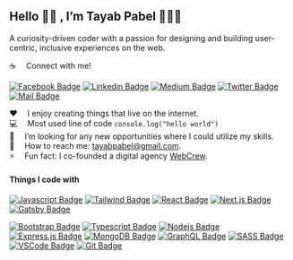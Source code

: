 ## Hello 👋🏻 , I’m Tayab Pabel 👨🏻‍💻

A curiosity-driven coder with a passion for designing and building user-centric, inclusive experiences on the web.

:coffee: &emsp;Connect with me!

[![Facebook Badge](https://img.shields.io/badge/Facebook-1877F2?style=for-the-badge&logo=facebook&logoColor=white)](https://www.facebook.com/TayabPabel/) [![Linkedin Badge](https://img.shields.io/badge/LinkedIn-0077B5?style=for-the-badge&logo=linkedin&logoColor=white)](https://www.linkedin.com/in/tayabpabel/) [![Medium Badge](https://img.shields.io/badge/Medium-292929?style=for-the-badge&logo=medium&logoColor=white)](https://medium.com/@tayab-pabel) [![Twitter Badge](https://img.shields.io/badge/Twitter-1DA1F2?style=for-the-badge&logo=twitter&logoColor=white)](https://twitter.com/tayabpabel) [![Mail Badge](https://img.shields.io/badge/Gmail-D14836?style=for-the-badge&logo=gmail&logoColor=white)](mailto:tayabpabel@gmail.com)

:hearts: &emsp;I enjoy creating things that live on the internet.<br/>
:computer: &emsp;Most used line of code `console.log("hello world")` <br/>
🤔 &emsp;I’m looking for any new opportunities where I could utilize my skills.<br/>
:e-mail: &emsp;How to reach me: tayabpabel@gmail.com.<br/>
⚡ &emsp;Fun fact: I co-founded a digital agency <a href="https://webcrewbd.com/" target="_blank">WebCrew</a>.

#### Things I code with
[![Javascript Badge](https://img.shields.io/badge/-Javascript-F0DB4F?style=for-the-badge&labelColor=black&logo=javascript&logoColor=F0DB4F)](#) 
[![Tailwind Badge](https://img.shields.io/badge/Tailwind%20CSS-38BDF9?style=for-the-badge&labelColor=0B1120&logo=tailwindcss&logoColor=0B1120)](#) 
[![React Badge](https://img.shields.io/badge/-React-61DBFB?style=for-the-badge&labelColor=black&logo=react&logoColor=61DBFB)](#) 
[![Next.js Badge](https://img.shields.io/badge/next.js-000000?style=for-the-badge&logo=nextdotjs&logoColor=white)](#) 
[![Gatsby Badge](https://img.shields.io/badge/gatsby-663399?style=for-the-badge&logo=gatsby&logoColor=white)](#) 

[![Bootstrap Badge](https://img.shields.io/badge/Bootstrap%20CSS-092749?style=for-the-badge&logo=bootstrap&logoColor=06B6D4&labelColor=000000)](#) 
[![Typescript Badge](https://img.shields.io/badge/-Typescript-007acc?style=for-the-badge&labelColor=black&logo=typescript&logoColor=007acc)](#) 
[![Nodejs Badge](https://img.shields.io/badge/-Nodejs-3C873A?style=for-the-badge&labelColor=black&logo=node.js&logoColor=3C873A)](#) 
[![Express.js Badge](https://img.shields.io/badge/Express.js-000000?style=for-the-badge&logo=express&logoColor=white)](#) 
[![MongoDB Badge](https://img.shields.io/badge/MongoDB-4EA94B?style=for-the-badge&logo=mongodb&logoColor=white)](#) 
[![GraphQL Badge](https://img.shields.io/badge/-GraphQl-e535ab?style=for-the-badge&labelColor=black&logo=node.js&logoColor=e535ab)](#) 
[![SASS Badge](https://img.shields.io/badge/Sass-CC6699?style=for-the-badge&logo=sass&logoColor=white)](#) 
[![VSCode Badge](https://img.shields.io/badge/Visual_Studio-5C2D91?style=for-the-badge&logo=visual%20studio&logoColor=white)](#) 
[![Git Badge](https://img.shields.io/badge/Git-F05032?style=for-the-badge&logo=git&logoColor=white)](#)
